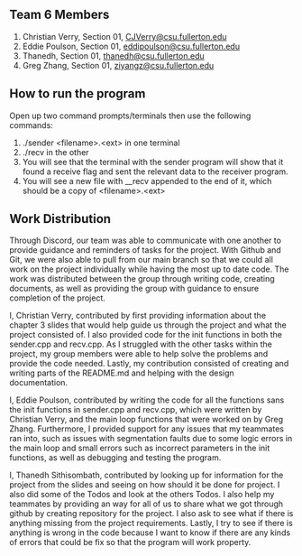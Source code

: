 ## Team 6 Members
1. Christian Verry, Section 01, CJVerry@csu.fullerton.edu
2. Eddie Poulson, Section 01, eddipoulson@csu.fullerton.edu
3. Thanedh, Section 01, thanedh@csu.fullerton.edu
4. Greg Zhang, Section 01, ziyangz@csu.fullerton.edu

## How to run the program
Open up two command prompts/terminals then use the following commands:
1. ./sender \<filename\>.\<ext\> in one terminal
2. ./recv in the other
3. You will see that the terminal with the sender program
   will show that it found a receive flag and sent the relevant
   data to the receiver program.
4. You will see a new file with __recv appended to the end of it, which
   should be a copy of \<filename\>.\<ext\>


## Work Distribution

Through Discord, our team was able to communicate with 
one another to provide guidance and reminders of tasks for the 
project. With Github and Git, we were also able to pull from our 
main branch so that we could all work on the project individually 
while having the most up to date code. The work was distributed 
between the group through writing code, creating documents, as well 
as providing the group with guidance to ensure completion of the project.
	
I, Christian Verry, contributed by first providing information 
about the chapter 3 slides that would help guide us through the 
project and what the project consisted of. I also provided code for 
the init functions in both the sender.cpp and recv.cpp. As I struggled
with the other tasks within the project, my group members were able 
to help solve the problems and provide the code needed. Lastly, my 
contribution consisted of creating and writing parts of the README.md 
and helping with the design documentation.

I, Eddie Poulson, contributed by writing the code for all the functions
sans the init functions in sender.cpp and recv.cpp, which were written
by Christian Verry, and the main loop functions that were worked on by 
Greg Zhang. Furthermore, I provided support for any issues that my teammates
ran into, such as issues with segmentation faults due to some logic errors
in the main loop and small errors such as incorrect parameters in the init 
functions, as well as debugging and testing the program. 

I, Thanedh Sithisombath, contributed by looking up for information for the project 
from the slides and seeing on how should it be done for project. I also did some of 
the Todos and look at the others Todos. I also help my teammates by providing an way 
for all of us to share what we got through github by creating repository for the project.
I also ask to see what if there is anything missing from the project requirements.
Lastly, I try to see if there is anything is wrong in the code because I want to know if there 
are any kinds of errors that could be fix so that the program will work property.

